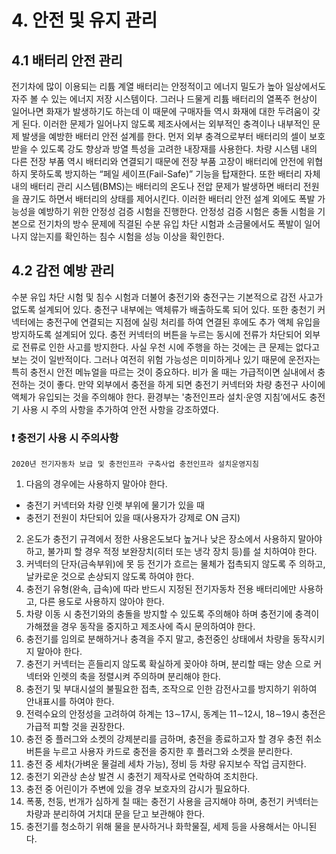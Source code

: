 # 4. 안전 및 유지 관리

## 4.1 배터리 안전 관리

전기차에 많이 이용되는 리튬 계열 배터리는 안정적이고 에너지 밀도가 높아 일상에서도 자주 볼 수 있는 에너지 저장 시스템이다. 그러나 드물게 리튬 배터리의 열폭주 현상이 일어나면 화재가 발생하기도 하는데 이 때문에 구매자들 역시 화재에 대한 두려움이 갖게 된다. 이러한 문제가 일어나지 않도록 제조사에서는 외부적인 충격이나 내부적인 문제 발생을 예방한 배터리 안전 설계를 한다.
먼저 외부 충격으로부터 배터리의 셀이 보호 받을 수 있도록 강도 향상과 방열 특성을 고려한 내장재를 사용한다. 차량 시스템 내의 다른 전장 부품 역시 배터리와 연결되기 때문에 전장 부품 고장이 배터리에 안전에 위협하지 못하도록 방지하는 “페일 세이프(Fail-Safe)” 기능을 탑재한다. 또한 배터리 자체 내의 배터리 관리 시스템(BMS)는 배터리의 온도나 전압 문제가 발생하면 배터리 전원을 끊기도 하면서 배터리의 상태를 제어시킨다. 이러한 배터리 안전 설계 외에도 폭발 가능성을 예방하기 위한 안정성 검증 시험을 진행한다. 안정성 검증 시험은 충돌 시험을 기본으로 전기차의 방수 문제에 직결된 수분 유입 차단 시험과 소금물에서도 폭발이 일어나지 않는지를 확인하는 침수 시험을 성능 이상을 확인한다.

## 4.2 감전 예방 관리
수분 유입 차단 시험 및 침수 시험과 더불어 충전기와 충전구는 기본적으로 감전 사고가 없도록 설계되어 있다. 충전구 내부에는 액체류가 배출하도록 되어 있다. 또한 충천기 커넥터에는 충전구에 연결되는 지점에 실링 처리를 하여 연결된 후에도 추가 액체 유입을 방지하도록 설계되어 있다. 충전 커넥터의 버튼을 누르는 동시에 전류가 차단되어 외부로 전류로 인한 사고를 방지한다.
사실 우천 시에 주행을 하는 것에는 큰 문제는 없다고 보는 것이 일반적이다. 그러나 여전히 위험 가능성은 미미하게나 있기 때문에 운전자는 특히 충전시 안전 메뉴얼을 따르는 것이 중요하다. 비가 올 때는 가급적이면 실내에서 충전하는 것이 좋다. 만약 외부에서 충전을 하게 되면 충전기 커넥터와 차량 충전구 사이에 액체가 유입되는 것을 주의해야 한다. 환경부는 '충전인프라 설치·운영 지침’에서도 충전기 사용 시 주의 사항을 추가하여 안전 사항을 강조하였다.

### ❗ 충전기 사용 시 주의사항
``
2020년 전기자동차 보급 및 충전인프라 구축사업 충전인프라 설치운영지침
``
<br/>
1. 다음의 경우에는 사용하지 말아야 한다.
  * 충전기 커넥터와 차량 인렛 부위에 물기가 있을 때
  * 충전기 전원이 차단되어 있을 때(사용자가 강제로 ON 금지)
2. 온도가 충전기 규격에서 정한 사용온도보다 높거나 낮은 장소에서 사용하지 말아야 하고, 불가피 할 경우 적정 보완장치(히터 또는 냉각 장치 등)를 설 치하여야 한다.
3. 커넥터의 단자(금속부위)에 못 등 전기가 흐르는 물체가 접촉되지 않도록 주 의하고, 날카로운 것으로 손상되지 않도록 하여야 한다.
4. 충전기 유형(완속, 급속)에 따라 반드시 지정된 전기자동차 전용 배터리에만 사용하고, 다른 용도로 사용하지 않아야 한다.
5. 차량 이동 시 충전기와의 충돌을 방지할 수 있도록 주의해야 하며 충전기에 충격이 가해졌을 경우 동작을 중지하고 제조사에 즉시 문의하여야 한다.
6. 충전기를 임의로 분해하거나 충격을 주지 말고, 충전중인 상태에서 차량을 동작시키지 말아야 한다. 
7. 충전기 커넥터는 흔들리지 않도록 확실하게 꽂아야 하며, 분리할 때는 양손 으로 커넥터와 인렛의 축을 정렬시켜 주의하며 분리해야 한다.
8. 충전기 및 부대시설의 불필요한 접촉, 조작으로 인한 감전사고를 방지하기 위하여 안내표시를 하여야 한다.
9. 전력수요의 안정성을 고려하여 하계는 13∼17시, 동계는 11∼12시, 18∼19시 충전은 가급적 피할 것을 권장한다.
10. 충전 중 플러그와 소켓의 강제분리를 금하며, 충전을 종료하고자 할 경우 충전 취소 버튼을 누르고 사용자 카드로 충전을 중지한 후 플러그와 소켓을 분리한다.
11. 충전 중 세차(가벼운 물걸레 세차 가능), 정비 등 차량 유지보수 작업 금지한다.
12. 충전기 외관상 손상 발견 시 충전기 제작사로 연락하여 조치한다.
13. 충전 중 어린이가 주변에 있을 경우 보호자의 감시가 필요하다.
14. 폭풍, 천둥, 번개가 심하게 칠 때는 충전기 사용을 금지해야 하며, 충전기 커넥터는 차량과 분리하여 거치대 문을 닫고 보관해야 한다.
15. 충전기를 청소하기 위해 물을 분사하거나 화학물질, 세제 등을 사용해서는 아니된다.
